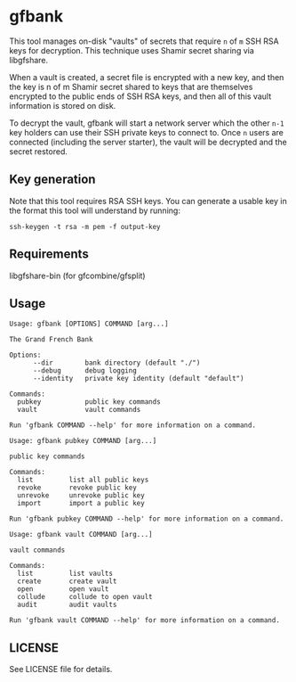 # gfbank

This tool manages on-disk "vaults" of secrets that require `n` of `m` SSH RSA
keys for decryption. This technique uses Shamir secret sharing via libgfshare.

When a vault is created, a secret file is encrypted with a new key, and then
the key is n of m Shamir secret shared to keys that are themselves encrypted
to the public ends of SSH RSA keys, and then all of this vault information is
stored on disk.

To decrypt the vault, gfbank will start a network server which the other `n-1`
key holders can use their SSH private keys to connect to. Once `n` users are
connected (including the server starter), the vault will be decrypted and the
secret restored.

## Key generation

Note that this tool requires RSA SSH keys. You can generate a usable key in
the format this tool will understand by running:

```
ssh-keygen -t rsa -m pem -f output-key
```

## Requirements

libgfshare-bin (for gfcombine/gfsplit)

## Usage

```
Usage: gfbank [OPTIONS] COMMAND [arg...]

The Grand French Bank

Options:
      --dir        bank directory (default "./")
      --debug      debug logging
      --identity   private key identity (default "default")

Commands:
  pubkey           public key commands
  vault            vault commands

Run 'gfbank COMMAND --help' for more information on a command.
```

```
Usage: gfbank pubkey COMMAND [arg...]

public key commands

Commands:
  list         list all public keys
  revoke       revoke public key
  unrevoke     unrevoke public key
  import       import a public key

Run 'gfbank pubkey COMMAND --help' for more information on a command.
```

```
Usage: gfbank vault COMMAND [arg...]

vault commands

Commands:
  list         list vaults
  create       create vault
  open         open vault
  collude      collude to open vault
  audit        audit vaults

Run 'gfbank vault COMMAND --help' for more information on a command.
```

## LICENSE

See LICENSE file for details.
